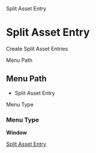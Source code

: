 
Split Asset Entry
# Split Asset Entry


Create Split Asset Entries

Menu Path
## Menu Path



- Split Asset Entry

Menu Type
### Menu Type

**Window**


[Split Asset Entry](../../window-split-asset-entry.md)